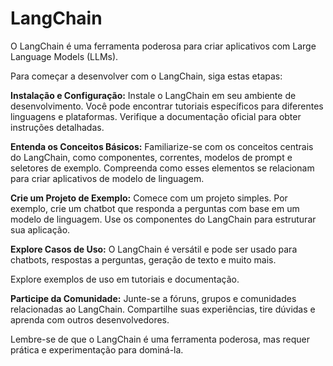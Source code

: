 # LangChain
>
O LangChain é uma ferramenta poderosa para criar aplicativos com Large Language Models (LLMs). 
>
>
Para começar a desenvolver com o LangChain, siga estas etapas:
>
>
**Instalação e Configuração:**
Instale o LangChain em seu ambiente de desenvolvimento. Você pode encontrar tutoriais específicos para diferentes linguagens e plataformas.
Verifique a documentação oficial para obter instruções detalhadas.
>
>
**Entenda os Conceitos Básicos:**
Familiarize-se com os conceitos centrais do LangChain, como componentes, correntes, 
modelos de prompt e seletores de exemplo.
Compreenda como esses elementos se relacionam para criar aplicativos de modelo de linguagem.
>
>
**Crie um Projeto de Exemplo:**
Comece com um projeto simples. Por exemplo, crie um chatbot que responda a perguntas com base em um modelo de linguagem.
Use os componentes do LangChain para estruturar sua aplicação.
>
>
**Explore Casos de Uso:** O LangChain é versátil e pode ser usado para chatbots, respostas a 
perguntas, geração de texto e muito mais.
>
>
Explore exemplos de uso em tutoriais e documentação.
>
>
**Participe da Comunidade:**
Junte-se a fóruns, grupos e comunidades relacionadas ao LangChain.
Compartilhe suas experiências, tire dúvidas e aprenda com outros desenvolvedores.
>
>
Lembre-se de que o LangChain é uma ferramenta poderosa, mas requer prática e 
experimentação para dominá-la.
>


